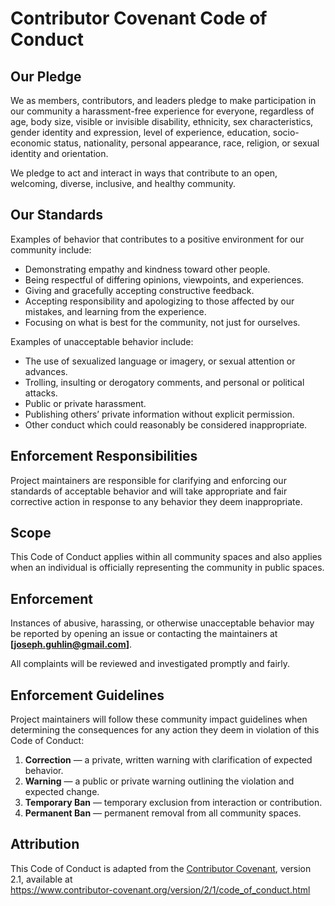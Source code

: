 # Contributor Covenant Code of Conduct

## Our Pledge
We as members, contributors, and leaders pledge to make participation in our
community a harassment-free experience for everyone, regardless of age, body
size, visible or invisible disability, ethnicity, sex characteristics, gender
identity and expression, level of experience, education, socio-economic status,
nationality, personal appearance, race, religion, or sexual identity and
orientation.

We pledge to act and interact in ways that contribute to an open, welcoming,
diverse, inclusive, and healthy community.

## Our Standards
Examples of behavior that contributes to a positive environment for our community include:

* Demonstrating empathy and kindness toward other people.
* Being respectful of differing opinions, viewpoints, and experiences.
* Giving and gracefully accepting constructive feedback.
* Accepting responsibility and apologizing to those affected by our mistakes,
  and learning from the experience.
* Focusing on what is best for the community, not just for ourselves.

Examples of unacceptable behavior include:

* The use of sexualized language or imagery, or sexual attention or advances.
* Trolling, insulting or derogatory comments, and personal or political attacks.
* Public or private harassment.
* Publishing others’ private information without explicit permission.
* Other conduct which could reasonably be considered inappropriate.

## Enforcement Responsibilities
Project maintainers are responsible for clarifying and enforcing our standards of
acceptable behavior and will take appropriate and fair corrective action in response
to any behavior they deem inappropriate.

## Scope
This Code of Conduct applies within all community spaces and also applies when an
individual is officially representing the community in public spaces.

## Enforcement
Instances of abusive, harassing, or otherwise unacceptable behavior may be reported
by opening an issue or contacting the maintainers at  
**[joseph.guhlin@gmail.com]**.

All complaints will be reviewed and investigated promptly and fairly.

## Enforcement Guidelines
Project maintainers will follow these community impact guidelines when determining
the consequences for any action they deem in violation of this Code of Conduct:

1. **Correction** — a private, written warning with clarification of expected behavior.  
2. **Warning** — a public or private warning outlining the violation and expected change.  
3. **Temporary Ban** — temporary exclusion from interaction or contribution.  
4. **Permanent Ban** — permanent removal from all community spaces.

## Attribution
This Code of Conduct is adapted from the [Contributor Covenant][homepage],
version 2.1, available at  
https://www.contributor-covenant.org/version/2/1/code_of_conduct.html

[homepage]: https://www.contributor-covenant.org
